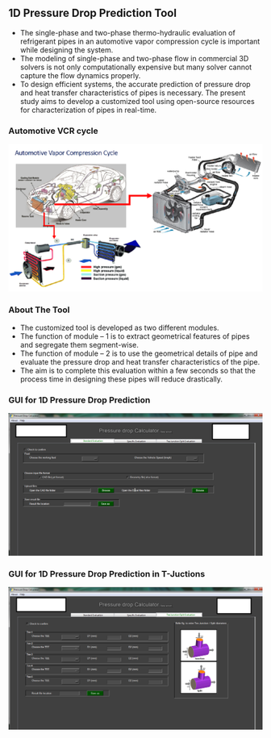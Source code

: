 ## 1D Pressure Drop Prediction Tool
- The single-phase and two-phase thermo-hydraulic evaluation of refrigerant pipes in an automotive vapor compression cycle is important while designing the system. 
- The modeling of single-phase and two-phase flow in commercial 3D solvers is not only computationally expensive but many solver cannot capture the flow dynamics properly. 
- To design efficient systems, the accurate prediction of pressure drop and heat transfer characteristics of pipes is necessary. 
The present study aims to develop a customized tool using open-source resources for characterization of pipes in real-time.

### Automotive VCR cycle
![](https://github.com/revanks/Pressure-Drop-Prediction-Tool/blob/main/Images/2.png)

### About The Tool
- The customized tool is developed as two different modules. 
- The function of module – 1 is to extract geometrical features of pipes and segregate them segment-wise. 
- The function of module – 2 is to use the geometrical details of pipe and evaluate the pressure drop and heat transfer characteristics of the pipe. 
- The aim is to complete this evaluation within a few seconds so that the process time in designing these pipes will reduce drastically.

### GUI for 1D Pressure Drop Prediction 
![](https://github.com/revanks/Pressure-Drop-Prediction-Tool/blob/main/Images/Spcific.png)

### GUI for 1D Pressure Drop Prediction in T-Juctions
![](https://github.com/revanks/Pressure-Drop-Prediction-Tool/blob/main/Images/T-jun.png)
